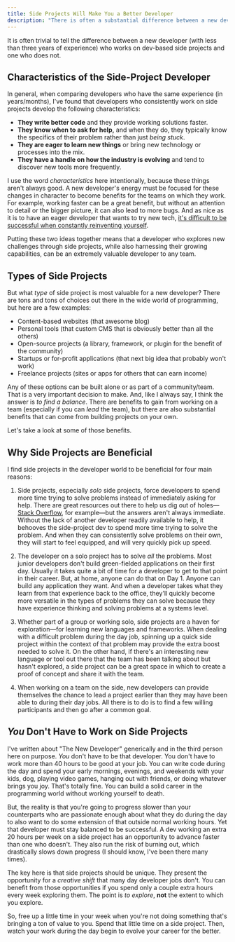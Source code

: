 ```yaml
---
title: Side Projects Will Make You a Better Developer
description: "There is often a substantial difference between a new developer who works on side projects and one who doesn't. But how do you make sure you're working on the right side project?"
---
```


It is often trivial to tell the difference between a new developer (with less than three years of experience) who works on dev-based side projects and one who does not.

## Characteristics of the Side-Project Developer

In general, when comparing developers who have the same experience (in years/months), I've found that developers who consistently work on side projects develop the following characteristics:

- **They write better code** and they provide working solutions faster.
- **They know when to ask for help,** and when they do, they typically know the specifics of their problem rather than just _being stuck_.
- **They are eager to learn new things** or bring new technology or processes into the mix.
- **They have a handle on how the industry is evolving** and tend to discover new tools more frequently.

I use the word _characteristics_ here intentionally, because these things aren't always good. A new developer's energy must be focused for these changes in character to become benefits for the teams on which they work. For example, working faster can be a great benefit, but without an attention to detail or the bigger picture, it can also lead to more bugs. And as nice as it is to have an eager developer that wants to try new tech, [it's difficult to be successful when constantly reinventing yourself](/what-change-means-to-a-developer).

Putting these two ideas together means that a developer who explores new challenges through side projects, while also harnessing their growing capabilities, can be an extremely valuable developer to any team.

## Types of Side Projects

But what _type_ of side project is most valuable for a new developer? There are tons and tons of choices out there in the wide world of programming, but here are a few examples:

- Content-based websites (that awesome blog)
- Personal tools (that custom CMS that is obviously better than all the others)
- Open-source projects (a library, framework, or plugin for the benefit of the community)
- Startups or for-profit applications (that next big idea that probably won't work)
- Freelance projects (sites or apps for others that can earn income)

Any of these options can be built alone or as part of a community/team. That is a very important decision to make. And, like I always say, I think the answer is _to find a balance_. There are benefits to gain from working on a team (especially if you can _lead_ the team), but there are also substantial benefits that can come from building projects on your own.

Let's take a look at some of those benefits.

## Why Side Projects are Beneficial

I find side projects in the developer world to be beneficial for four main reasons:

1. Side projects, especially _solo_ side projects, force developers to spend more time trying to solve problems instead of immediately asking for help. There are great resources out there to help us dig out of holes—[Stack Overflow](https://stackoverflow.com/), for example—but the answers aren't always immediate. Without the lack of another developer readily available to help, it behooves the side-project dev to spend more time trying to solve the problem. And when they can consistently solve problems on their own, they will start to feel equipped, and will very quickly pick up speed.

2. The developer on a solo project has to solve _all_ the problems. Most junior developers don't build green-fielded applications on their first day. Usually it takes quite a bit of time for a developer to get to that point in their career. But, at home, anyone can do that on Day 1. Anyone can build any application they want. And when a developer takes what they learn from that experience back to the office, they'll quickly become more versatile in the types of problems they can solve because they have experience thinking and solving problems at a systems level.

3. Whether part of a group or working solo, side projects are a haven for exploration—for learning new languages and frameworks. When dealing with a difficult problem during the day job, spinning up a quick side project within the context of that problem may provide the extra boost needed to solve it. On the other hand, if there's an interesting new language or tool out there that the team has been talking about but hasn't explored, a side project can be a great space in which to create a proof of concept and share it with the team.

4. When working on a team on the side, new developers can provide themselves the chance to lead a project earlier than they may have been able to during their day jobs. All there is to do is to find a few willing participants and then go after a common goal.

## _You_ Don't Have to Work on Side Projects

I've written about "The New Developer" generically and in the third person here on purpose. _You_ don't have to be that developer. You don't have to work more than 40 hours to be good at your job. You can write code during the day and spend your early mornings, evenings, and weekends with your kids, dog, playing video games, hanging out with friends, or doing whatever brings you joy. That's totally fine. You can build a solid career in the programming world without working yourself to death.

But, the reality is that you're going to progress slower than your counterparts who are passionate enough about what they do during the day to also want to do some extension of that outside normal working hours. Yet that developer must stay balanced to be successful. A dev working an extra 20 hours per week on a side project has an opportunity to advance faster than one who doesn't. They also run the risk of burning out, which drastically slows down progress (I should know, I've been there many times).

The key here is that side projects should be unique. They present the opportunity for a _creative shift_ that many day developer jobs don't. You can benefit from those opportunities if you spend only a couple extra hours every week exploring them. The point is _to explore_, **not** the extent to which you explore.

So, free up a little time in your week when you're not doing something that's bringing a ton of value to you. Spend that little time on a side project. Then, watch your work during the day begin to evolve your career for the better.

